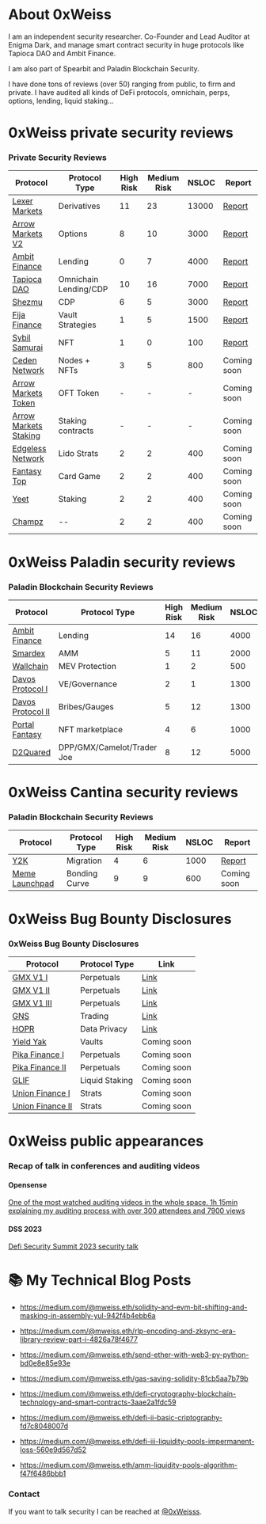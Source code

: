 # About 0xWeiss

I am an independent security researcher. Co-Founder and Lead Auditor at Enigma Dark, and manage smart contract security in huge protocols like Tapioca DAO and Ambit Finance.

I am also part of Spearbit and Paladin Blockchain Security.

I have done tons of reviews (over 50) ranging from public, to firm and private. I have audited all kinds of DeFi protocols, omnichain, perps, options, lending, liquid staking... 




# 0xWeiss private security reviews

### Private Security Reviews

| Protocol | Protocol Type | High Risk | Medium Risk | NSLOC | Report |
| ---- |  ---------| ---------|  -------|  -------| --------|
| [Lexer Markets](https://www.lexer.markets/) | Derivatives | 11 | 23 | 13000 | [Report](https://github.com/maarcweiss/0xWeiss_Security_Reviews/blob/master/Private/Security_Review_Lexer_Markets_Final_Report.pdf)
| [Arrow Markets V2](https://www.arrow.markets/) | Options | 8 | 10 | 3000 | [Report](https://github.com/maarcweiss/0xWeiss_Security_Reviews/blob/master/Private/Arrow_Markets_V2_Security_Review.pdf)
| [Ambit Finance](https://ambit.finance/) | Lending | 0 | 7 | 4000 | [Report](https://github.com/maarcweiss/0xWeiss_Security_Reviews/blob/master/Private/Ambit_Finance_Security_Review.pdf)
| [Tapioca DAO](https://www.tapioca.xyz/) | Omnichain Lending/CDP | 10 | 16 | 7000 | [Report](https://drive.google.com/file/d/1VEb4O_kOgw_nLP3bCBLeJK0AvRPi5B6h/view?usp=sharing)
| [Shezmu](https://www.shezmu.io/) | CDP | 6 | 5 | 3000 | [Report](https://github.com/maarcweiss/0xWeiss_Security_Reviews/blob/master/Private/Shezmu_Security_Review.pdf)
| [Fija Finance](https://www.fija.finance/product) | Vault Strategies | 1 | 5 | 1500 | [Report](https://github.com/maarcweiss/0xWeiss_Security_Reviews/blob/master/Private/Fija_Finance_Security_Review.pdf)
| [Sybil Samurai](https://sybilsamurai.com/) | NFT | 1 | 0 | 100 | [Report](https://github.com/maarcweiss/0xWeiss_Security_Reviews/blob/master/Private/Sybil_Samurai_Security_Review_Final_Report.pdf)
| [Ceden Network](https://ceden.network/) | Nodes + NFTs | 3 | 5 | 800 | Coming soon 
| [Arrow Markets Token](https://www.arrow.markets/) | OFT Token | - | - | - | Coming soon
| [Arrow Markets Staking](https://www.arrow.markets/) | Staking contracts | - | - | - | Coming soon
| [Edgeless Network]() | Lido Strats | 2 | 2 | 400 | Coming soon 
| [Fantasy Top]() | Card Game | 2 | 2 | 400 | Coming soon 
| [Yeet]() | Staking | 2 | 2 | 400 | Coming soon 
| [Champz]() | -- | 2 | 2 | 400 | Coming soon 


# 0xWeiss Paladin security reviews

### Paladin Blockchain Security Reviews

| Protocol | Protocol Type | High Risk | Medium Risk | NSLOC | Report |
| ---- |  ---------| ---------|  -------|  -------| --------|
| [Ambit Finance](https://ambit.finance/) | Lending | 14 | 16 | 4000 | [Report](https://drive.google.com/file/d/1liDKExXU08Fqwf_n_A6QI4-lxos2HuoY/view?usp=sharing)
| [Smardex](https://www.arrow.markets/) | AMM | 5 | 11 | 2000 | [Report](https://drive.google.com/file/d/1I7Ubs_RvjPvdkEborvIpEfiwbfruSLwg/view?usp=sharing)
| [Wallchain](https://www.wallchain.xyz/) | MEV Protection | 1 | 2 | 500 | [Report](https://drive.google.com/file/d/1I7Ubs_RvjPvdkEborvIpEfiwbfruSLwg/view?usp=sharing)
| [Davos Protocol I]() | VE/Governance | 2 | 1 | 1300 | [Report](https://drive.google.com/file/d/1vbnhNQjsHTjj1t_QVHlvrr55ETPeEIuP/view?usp=sharing)
| [Davos Protocol II]() | Bribes/Gauges | 5 | 12 | 1300 | [Report](https://drive.google.com/file/d/143oWg-yltoc0P6ehjYYU2Bd69PGnJJtZ/view?usp=sharing)
| [Portal Fantasy]() | NFT marketplace | 4 | 6 | 1000 | [Report](https://drive.google.com/file/d/1Ce5a6H_kdN_3z-APtvZGwo79kYMhI03w/view?usp=sharing)
| [D2Quared]() | DPP/GMX/Camelot/Trader Joe| 8 | 12 | 5000 | Coming soon



# 0xWeiss Cantina security reviews

### Paladin Blockchain Security Reviews

| Protocol | Protocol Type | High Risk | Medium Risk | NSLOC | Report |
| ---- |  ---------| ---------|  -------|  -------| --------|
| [Y2K](https://www.y2k.finance/) | Migration | 4 | 6 | 1000 | [Report](https://drive.google.com/file/d/1xeJhjk6yYAIGfBP5Ze2eZJ1ZhHUZyVwV/view?usp=sharing)
| [Meme Launchpad]() | Bonding Curve | 9 | 9 | 600 | Coming soon 




# 0xWeiss Bug Bounty Disclosures

### 0xWeiss Bug Bounty Disclosures 

| Protocol | Protocol Type | Link |
| ---- |  ---------| ---------| 
| [GMX V1 I](https://gmx.io/) | Perpetuals | [Link](https://medium.com/@mweiss.eth/the-lexer-markets-security-review-story-a812539d62db)
| [GMX V1 II](https://gmx.io/) | Perpetuals | [Link](https://medium.com/@mweiss.eth/the-lexer-markets-security-review-story-a812539d62db)
| [GMX V1 III](https://gmx.io/) | Perpetuals | [Link](https://medium.com/@mweiss.eth/the-lexer-markets-security-review-story-a812539d62db)
| [GNS](https://gains.trade/) | Trading | [Link](https://medium.com/@mweiss.eth/9d1bc80cc608)
| [HOPR](https://hoprnet.org/) | Data Privacy | [Link](https://twitter.com/0xWeisss/status/1713640176700862703)
| [Yield Yak](https://yieldyak.com/) | Vaults | Coming soon
| [Pika Finance I](https://www.pikaprotocol.com/) | Perpetuals | Coming soon
| [Pika Finance II](https://www.pikaprotocol.com/) | Perpetuals | Coming soon
| [GLIF](https://www.glif.io/en) | Liquid Staking | Coming soon
| [Union Finance I](https://twitter.com/UNNFinance) | Strats | Coming soon
| [Union Finance II](https://twitter.com/UNNFinance) | Strats | Coming soon




# 0xWeiss public appearances 

### Recap of talk in conferences and auditing videos

#### Opensense

[One of the most watched auditing videos in the whole space. 1h 15min explaining my auditing process with over 300 attendees and 7900 views](https://www.youtube.com/watch?v=ZAiSou0CJmE&t=3784s&ab_channel=OpenSense-Research%2CTogether)

#### DSS 2023
 
[Defi Security Summit 2023 security talk](https://www.youtube.com/watch?v=xkeECuxMmcY&t=46s&ab_channel=DeFiSecuritySummit)




# 📚 My Technical Blog Posts
<!-- BLOG-POST-LIST:START -->
- https://medium.com/@mweiss.eth/solidity-and-evm-bit-shifting-and-masking-in-assembly-yul-942f4b4ebb6a

- https://medium.com/@mweiss.eth/rlp-encoding-and-zksync-era-library-review-part-i-4826a78f4677

- https://medium.com/@mweiss.eth/send-ether-with-web3-py-python-bd0e8e85e93e

- https://medium.com/@mweiss.eth/gas-saving-solidity-81cb5aa7b79b

- https://medium.com/@mweiss.eth/defi-cryptography-blockchain-technology-and-smart-contracts-3aae2a1fdc59

- https://medium.com/@mweiss.eth/defi-ii-basic-criptography-fd7c8048007d

- https://medium.com/@mweiss.eth/defi-iii-liquidity-pools-impermanent-loss-560e9d567d52

- https://medium.com/@mweiss.eth/amm-liquidity-pools-algorithm-f47f6486bbb1

<!-- BLOG-POST-LIST:END -->

### Contact

If you want to talk security I can be reached at [@0xWeisss](http://twitter.com/0xWeisss).

